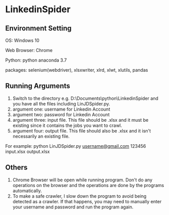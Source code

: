 # LinkedinSpider

## Environment Setting

OS: Windows 10

Web Browser: Chrome

Python: python anaconda 3.7

packages: selenium(webdriver), xlsxwriter, xlrd, xlwt, xlutils, pandas

## Running Arguments
1. Switch to the directory e.g. D:\Documents\python\LinkedinSpider and you have all the files including LinJDSpider.py. 
2. argument one: username for Linkedin Account
3. argument two: password for Linkedin Account
4. argument three: input file. This file should be .xlsx and it must be existing since it contains the jobs you want to crawl.
5. argument four: output file. This file should also be .xlsx and it isn't necessarily an existing file. 

For example:
python LinJDSpider.py username@gmail.com 123456 input.xlsx output.xlsx     

## Others
1. Chrome Browser will be open while running program. Don't do any operations on the browser and the operations are done by the programs automatically.
2. To make a safe crawler, I slow down the program to avoid being detected as a crawler. If that happens, you may need to manually enter your username and password and run the program again.
